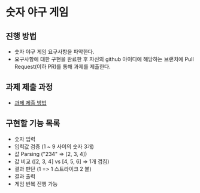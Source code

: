 # 숫자 야구 게임
## 진행 방법
* 숫자 야구 게임 요구사항을 파악한다.
* 요구사항에 대한 구현을 완료한 후 자신의 github 아이디에 해당하는 브랜치에 Pull Request(이하 PR)를 통해 과제를 제출한다.

## 과제 제출 과정
* [과제 제출 방법](https://github.com/next-step/nextstep-docs/tree/master/ent-precourse)

## 구현할 기능 목록
- 숫자 입력
- 입력값 검증 (1 ~ 9 사이의 숫자 3개)
- 값 Parsing ("234" => [2, 3, 4])
- 값 비교 ([2, 3, 4] vs [4, 5, 6] => 1개 겹침)
- 결과 판단 (1 => 1 스트라이크 2 볼)
- 결과 출력
- 게임 반복 진행 가능
